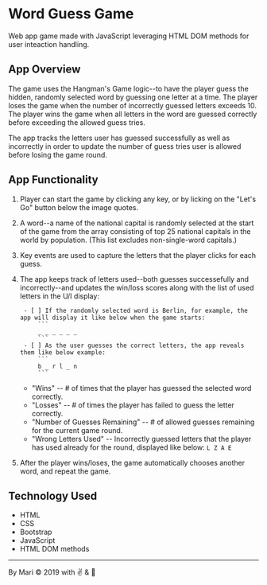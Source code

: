# Word Guess Game
Web app game made with JavaScript leveraging HTML DOM methods for user inteaction handling.

## App Overview
The game uses the Hangman's Game logic--to have the player guess the hidden, randomly selected word by guessing one letter at a time.  The player loses the game when the number of incorrectly guessed letters exceeds 10.  The player wins the game when all letters in the word are guessed correctly before exceeding the allowed guess tries.

The app tracks the letters user has guessed successfully as well as incorrectly in order to update the number of guess tries user is allowed before losing the game round.  

## App Functionality

1. Player can start the game by clicking any key, or by licking on the "Let's Go" button below the image quotes.
2. A word--a name of the national capital is randomly selected at the start of the game from the array consisting of top 25 national capitals in the world by population.  (This list excludes non-single-word capitals.)
3. Key events are used to capture the letters that the player clicks for each guess.
4. The app keeps track of letters used--both guesses successefully and incorrectly--and updates the win/loss scores along with the list of used letters in the U/I display: 
    
        - [ ] If the randomly selected word is Berlin, for example, the app will display it like below when the game starts:
            ```
            _ _ _ _ _ _
            ```
        - [ ] As the user guesses the correct letters, the app reveals them like below example:
            ```
            b _ r l _ n
            ```
    * "Wins" --  # of times that the player has guessed the selected word correctly.
    * "Losses" -- # of times the player has failed to guess the letter correctly.
    * "Number of Guesses Remaining" -- # of allowed guesses remaining for the current game round.
    * "Wrong Letters Used" -- Incorrectly guessed letters that the player has used already for the round, displayed like below:
             ```
             L Z A E
             ```

5. After the player wins/loses, the game automatically chooses another word, and repeat the game.

## Technology Used

   * HTML
   * CSS
   * Bootstrap
   * JavaScript
   * HTML DOM methods

---

By Mari &copy; 2019
with :v:  &  :green_heart:
